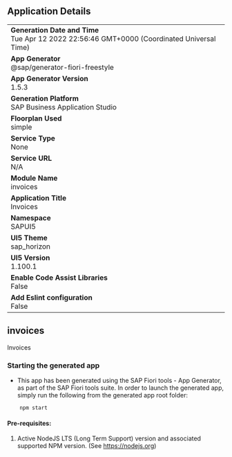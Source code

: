 ## Application Details
|               |
| ------------- |
|**Generation Date and Time**<br>Tue Apr 12 2022 22:56:46 GMT+0000 (Coordinated Universal Time)|
|**App Generator**<br>@sap/generator-fiori-freestyle|
|**App Generator Version**<br>1.5.3|
|**Generation Platform**<br>SAP Business Application Studio|
|**Floorplan Used**<br>simple|
|**Service Type**<br>None|
|**Service URL**<br>N/A
|**Module Name**<br>invoices|
|**Application Title**<br>Invoices|
|**Namespace**<br>SAPUI5|
|**UI5 Theme**<br>sap_horizon|
|**UI5 Version**<br>1.100.1|
|**Enable Code Assist Libraries**<br>False|
|**Add Eslint configuration**<br>False|

## invoices

Invoices

### Starting the generated app

-   This app has been generated using the SAP Fiori tools - App Generator, as part of the SAP Fiori tools suite.  In order to launch the generated app, simply run the following from the generated app root folder:

```
    npm start
```

#### Pre-requisites:

1. Active NodeJS LTS (Long Term Support) version and associated supported NPM version.  (See https://nodejs.org)


